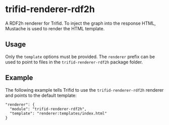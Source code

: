 # trifid-renderer-rdf2h

A RDF2h renderer for Trifid.
To inject the graph into the response HTML, Mustache is used to render the HTML template.

## Usage

Only the `template` options must be provided.
The `renderer` prefix can be used to point to files in the `trifid-renderer-rdf2h` package folder. 

## Example

The following example tells Trifid to use the `trifid-renderer-rdf2h` renderer and points to the default template: 

```
"renderer": {
  "module": "trifid-renderer-rdf2h",
  "template": "renderer:templates/index.html"
}
```
